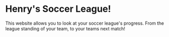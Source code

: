 # Henry's Soccer League!

This website allows you to look at your soccer league's progress. From the league standing of your team, to your teams next match!

